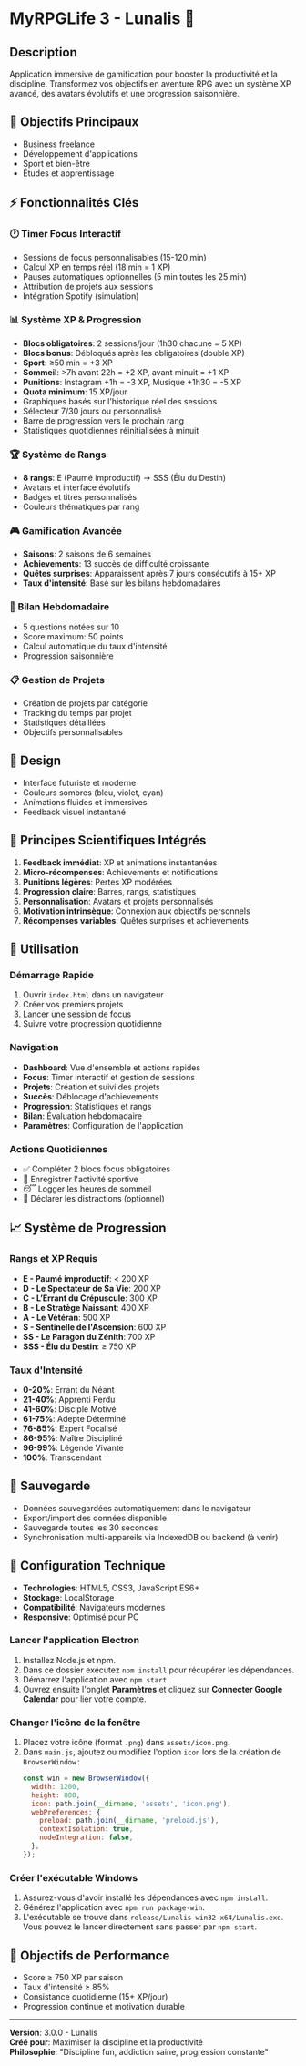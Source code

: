 # MyRPGLife 3 - Lunalis 🌙

## Description

Application immersive de gamification pour booster la productivité et la discipline. Transformez vos objectifs en aventure RPG avec un système XP avancé, des avatars évolutifs et une progression saisonnière.

## 🎯 Objectifs Principaux

- Business freelance
- Développement d'applications
- Sport et bien-être
- Études et apprentissage

## ⚡ Fonctionnalités Clés

### 🕐 Timer Focus Interactif

- Sessions de focus personnalisables (15-120 min)
- Calcul XP en temps réel (18 min = 1 XP)
- Pauses automatiques optionnelles (5 min toutes les 25 min)
- Attribution de projets aux sessions
- Intégration Spotify (simulation)

### 📊 Système XP & Progression

- **Blocs obligatoires**: 2 sessions/jour (1h30 chacune = 5 XP)
- **Blocs bonus**: Débloqués après les obligatoires (double XP)
- **Sport**: ≥50 min = +3 XP
- **Sommeil**: >7h avant 22h = +2 XP, avant minuit = +1 XP
- **Punitions**: Instagram +1h = -3 XP, Musique +1h30 = -5 XP
- **Quota minimum**: 15 XP/jour
- Graphiques basés sur l'historique réel des sessions
- Sélecteur 7/30 jours ou personnalisé
- Barre de progression vers le prochain rang
- Statistiques quotidiennes réinitialisées à minuit

### 🏆 Système de Rangs

- **8 rangs**: E (Paumé improductif) → SSS (Élu du Destin)
- Avatars et interface évolutifs
- Badges et titres personnalisés
- Couleurs thématiques par rang

### 🎮 Gamification Avancée

- **Saisons**: 2 saisons de 6 semaines
- **Achievements**: 13 succès de difficulté croissante
- **Quêtes surprises**: Apparaissent après 7 jours consécutifs à 15+ XP
- **Taux d'intensité**: Basé sur les bilans hebdomadaires

### 📝 Bilan Hebdomadaire

- 5 questions notées sur 10
- Score maximum: 50 points
- Calcul automatique du taux d'intensité
- Progression saisonnière

### 📋 Gestion de Projets

- Création de projets par catégorie
- Tracking du temps par projet
- Statistiques détaillées
- Objectifs personnalisables

## 🎨 Design

- Interface futuriste et moderne
- Couleurs sombres (bleu, violet, cyan)
- Animations fluides et immersives
- Feedback visuel instantané

## 🧠 Principes Scientifiques Intégrés

1. **Feedback immédiat**: XP et animations instantanées
2. **Micro-récompenses**: Achievements et notifications
3. **Punitions légères**: Pertes XP modérées
4. **Progression claire**: Barres, rangs, statistiques
5. **Personnalisation**: Avatars et projets personnalisés
6. **Motivation intrinsèque**: Connexion aux objectifs personnels
7. **Récompenses variables**: Quêtes surprises et achievements

## 🚀 Utilisation

### Démarrage Rapide

1. Ouvrir `index.html` dans un navigateur
2. Créer vos premiers projets
3. Lancer une session de focus
4. Suivre votre progression quotidienne

### Navigation

- **Dashboard**: Vue d'ensemble et actions rapides
- **Focus**: Timer interactif et gestion de sessions
- **Projets**: Création et suivi des projets
- **Succès**: Déblocage d'achievements
- **Progression**: Statistiques et rangs
- **Bilan**: Évaluation hebdomadaire
- **Paramètres**: Configuration de l'application

### Actions Quotidiennes

- ✅ Compléter 2 blocs focus obligatoires
- 🏃 Enregistrer l'activité sportive
- 😴 Logger les heures de sommeil
- 📱 Déclarer les distractions (optionnel)

## 📈 Système de Progression

### Rangs et XP Requis

- **E - Paumé improductif**: < 200 XP
- **D - Le Spectateur de Sa Vie**: 200 XP
- **C - L’Errant du Crépuscule**: 300 XP
- **B - Le Stratège Naissant**: 400 XP
- **A - Le Vétéran**: 500 XP
- **S - Sentinelle de l'Ascension**: 600 XP
- **SS - Le Paragon du Zénith**: 700 XP
- **SSS - Élu du Destin**: ≥ 750 XP

### Taux d'Intensité

- **0-20%**: Errant du Néant
- **21-40%**: Apprenti Perdu
- **41-60%**: Disciple Motivé
- **61-75%**: Adepte Déterminé
- **76-85%**: Expert Focalisé
- **86-95%**: Maître Discipliné
- **96-99%**: Légende Vivante
- **100%**: Transcendant

## 💾 Sauvegarde

- Données sauvegardées automatiquement dans le navigateur
- Export/import des données disponible
- Sauvegarde toutes les 30 secondes
- Synchronisation multi-appareils via IndexedDB ou backend (à venir)

## 🔧 Configuration Technique

- **Technologies**: HTML5, CSS3, JavaScript ES6+
- **Stockage**: LocalStorage
- **Compatibilité**: Navigateurs modernes
- **Responsive**: Optimisé pour PC

### Lancer l'application Electron

1. Installez Node.js et npm.
2. Dans ce dossier exécutez `npm install` pour récupérer les dépendances.
3. Démarrez l'application avec `npm start`.
4. Ouvrez ensuite l'onglet **Paramètres** et cliquez sur **Connecter Google Calendar** pour lier votre compte.

### Changer l'icône de la fenêtre

1. Placez votre icône (format `.png`) dans `assets/icon.png`.
2. Dans `main.js`, ajoutez ou modifiez l'option `icon` lors de la création de `BrowserWindow` :
   ```js
   const win = new BrowserWindow({
     width: 1200,
     height: 800,
     icon: path.join(__dirname, 'assets', 'icon.png'),
     webPreferences: {
       preload: path.join(__dirname, 'preload.js'),
       contextIsolation: true,
       nodeIntegration: false,
     },
   });
   ```

### Créer l'exécutable Windows

1. Assurez-vous d'avoir installé les dépendances avec `npm install`.
2. Générez l'application avec `npm run package-win`.
3. L'exécutable se trouve dans `release/Lunalis-win32-x64/Lunalis.exe`.
   Vous pouvez le lancer directement sans passer par `npm start`.

## 🎯 Objectifs de Performance

- Score ≥ 750 XP par saison
- Taux d'intensité ≥ 85%
- Consistance quotidienne (15+ XP/jour)
- Progression continue et motivation durable

---

**Version**: 3.0.0 - Lunalis  
**Créé pour**: Maximiser la discipline et la productivité  
**Philosophie**: "Discipline fun, addiction saine, progression constante"
